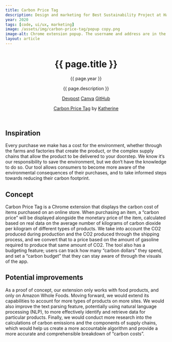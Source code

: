 ```yaml
---
title: Carbon Price Tag
description: Design and marketing for Best Sustainability Project at HackSC 2020.
year: 2020
tags: [code, ui/ux, marketing]
image: /assets/img/carbon-price-tag/popup copy.png
image-alt: Chrome extension popup. The username and address are in the top left, and there is a large semicircle gauge in the middle set to the current carbon spending, with a marking for the budget to the right of the gauge. The logo is at the bottom of the popup.
layout: article
---
```


<header class="intro">
    <h1 class="title">{{ page.title }}</h1>
    <p class="year">{{ page.year }}</p>
    <p class="subtitle">{{ page.description }}</p>
    <div class="platforms">
        <a href="https://devpost.com/software/carbon-price-tag" title="Devpost">Devpost</a>
        <a href="https://www.canva.com/design/DADym2x0oA8/view" title="Canva">Canva</a>
        <a href="https://github.com/daniel-d-truong/carbon-price-tag" title="GitHub">GitHub</a>
    </div>
    <div class="canva-embed" data-design-id="DADym2x0oA8" data-height-ratio="0.5625"></div>
    <script async src="https:&#x2F;&#x2F;sdk.canva.com&#x2F;v1&#x2F;embed.js"></script>
    <p style="text-align:center"><a href="https:&#x2F;&#x2F;www.canva.com&#x2F;design&#x2F;DADym2x0oA8&#x2F;view?utm_content=DADym2x0oA8&amp;utm_campaign=designshare&amp;utm_medium=embeds&amp;utm_source=link" target="_blank" rel="noopener">Carbon Price Tag</a> by <a href="https:&#x2F;&#x2F;www.canva.com&#x2F;whykatherine?utm_campaign=designshare&amp;utm_medium=embeds&amp;utm_source=link" target="_blank" rel="noopener">Katherine</a></p>
</header>

## Inspiration

Every purchase we make has a cost for the environment, whether through the farms and factories that create the product, or the complex supply chains that allow the product to be delivered to your doorstep. We know it&lsquo;s our responsibility to save the environment, but we don&lsquo;t have the knowledge to do so. Our tool allows consumers to become more aware of the environmental consequences of their purchases, and to take informed steps towards reducing their carbon footprint. 

## Concept

Carbon Price Tag is a Chrome extension that displays the carbon cost of items purchased on an online store. When purchasing an item, a &ldquo;carbon price&rdquo; will be displayed alongside the monetary price of the item, calculated based on real data on the average number of kilograms of carbon dioxide per kilogram of different types of products. We take into account the CO2 produced during production and the CO2 produced through the shipping process, and we convert that to a price based on the amount of gasoline required to produce that same amount of CO2. The tool also has a budgeting feature; users can track how many &ldquo;carbon dollars&rdquo; they spend, and set a &ldquo;carbon budget&rdquo; that they can stay aware of through the visuals of the app.

## Potential improvements

As a proof of concept, our extension only works with food products, and only on Amazon Whole Foods. Moving forward, we would extend its capabilities to account for more types of products on more sites. We would also improve the text parsing feature, potentially using natural language processing (NLP), to more effectively identify and retrieve data for particular products. Finally, we would conduct more research into the calculations of carbon emissions and the components of supply chains, which would help us create a more accountable algorithm and provide a more accurate and comprehensible breakdown of &ldquo;carbon costs&rdquo;.